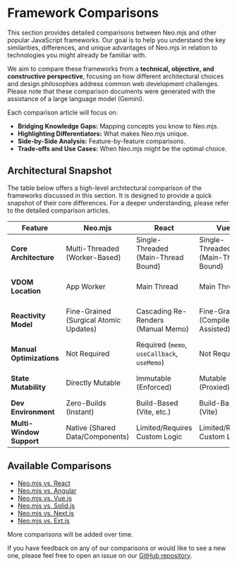 # Framework Comparisons

This section provides detailed comparisons between Neo.mjs and other popular JavaScript frameworks. Our goal is to help
you understand the key similarities, differences, and unique advantages of Neo.mjs in relation to technologies you might
already be familiar with.

We aim to compare these frameworks from a **technical, objective, and constructive perspective**, focusing on how
different architectural choices and design philosophies address common web development challenges. Please note that
these comparison documents were generated with the assistance of a large language model (Gemini).

Each comparison article will focus on:

*   **Bridging Knowledge Gaps:** Mapping concepts you know to Neo.mjs.
*   **Highlighting Differentiators:** What makes Neo.mjs unique.
*   **Side-by-Side Analysis:** Feature-by-feature comparisons.
*   **Trade-offs and Use Cases:** When Neo.mjs might be the optimal choice.

## Architectural Snapshot

The table below offers a high-level architectural comparison of the frameworks discussed in this section. It is designed
to provide a quick snapshot of their core differences. For a deeper understanding, please refer to the detailed comparison
articles.

| Feature                 | Neo.mjs                                | React                                   | Vue.js                               | Solid.js                                | Angular                                 |
| ----------------------- |----------------------------------------| --------------------------------------- | ------------------------------------ | --------------------------------------- | --------------------------------------- |
| **Core Architecture**   | Multi-Threaded (Worker-Based)          | Single-Threaded (Main-Thread Bound)     | Single-Threaded (Main-Thread Bound)  | Single-Threaded (Main-Thread Bound)     | Single-Threaded (Main-Thread Bound)     |
| **VDOM Location**       | App Worker                             | Main Thread                             | Main Thread                          | No VDOM (Direct DOM Updates)            | Main Thread                             |
| **Reactivity Model**    | Fine-Grained (Surgical Atomic Updates) | Cascading Re-Renders (Manual Memo)      | Fine-Grained (Compiler-Assisted)     | Fine-Grained (Non-Destructive)          | Zone.js (Automatic Change Detection)    |
| **Manual Optimizations**| Not Required                           | Required (`memo`, `useCallback`, `useMemo`) | Not Required                         | Not Required                            | Not Required                            |
| **State Mutability**    | Directly Mutable                       | Immutable (Enforced)                    | Mutable (Proxied)                    | Mutable (Proxied)                       | Mutable (Observable-based)              |
| **Dev Environment**     | Zero-Builds (Instant)                  | Build-Based (Vite, etc.)                | Build-Based (Vite)                   | Build-Based (Vite)                      | Build-Based (Angular CLI)               |
| **Multi-Window Support**| Native (Shared Data/Components)        | Limited/Requires Custom Logic           | Limited/Requires Custom Logic        | Limited/Requires Custom Logic           | Limited/Requires Custom Logic           |

## Available Comparisons

*   [Neo.mjs vs. React](/learn/comparisons/NeoVsReact.md)
*   [Neo.mjs vs. Angular](/learn/comparisons/NeoVsAngular.md)
*   [Neo.mjs vs. Vue.js](/learn/comparisons/NeoVsVue.md)
*   [Neo.mjs vs. Solid.js](/learn/comparisons/NeoVsSolid.md)
*   [Neo.mjs vs. Next.js](/learn/comparisons/NeoVsNextJs.md)
*   [Neo.mjs vs. Ext.js](/learn/comparisons/NeoVsExtJs.md)

More comparisons will be added over time.

If you have feedback on any of our comparisons or would like to see a new one, please feel free to open an issue on our
[GitHub repository](https://github.com/neomjs/neo/issues).
